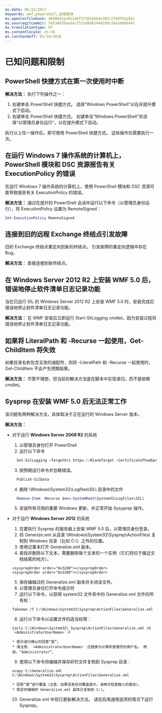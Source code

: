 ```yaml
---
ms.date: 06/12/2017
keywords: wmf,powershell,安装程序
ms.openlocfilehash: 4b006d2ac812abf1f281b6b4e382c2760f92a95c
ms.sourcegitcommit: 54534635eedacf531d8d6344019dc16a50b8b441
ms.translationtype: HT
ms.contentlocale: zh-CN
ms.lasthandoff: 05/16/2018
---
```

# <a name="known-issues-and-limitations"></a>已知问题和限制

<a name="powershell-shortcuts-are-broken-when-used-for-the-first-time"></a>PowerShell 快捷方式在第一次使用时中断
------------------------------------------------------------

**解决方法：** 执行下列操作之一：

1.  右键单击 PowerShell 快捷方式。 选择“Windows PowerShell”以在非提升模式下启动。
2.  右键单击 PowerShell 快捷方式。 右键单击“Windows PowerShell”并选择“以管理员身份运行”，以在提升模式下启动。

执行以上任一操作后，即可使用 PowerShell 快捷方式。 这些操作仅需要执行一次。


<a name="powershell-modules-and-dsc-resources-report-errors-about-executionpolicy-on-windows-7"></a>在运行 Windows 7 操作系统的计算机上，PowerShell 模块和 DSC 资源报告有关 ExecutionPolicy 的错误
-------------------------------------------------------------------------------------
在运行 Windows 7 操作系统的计算机上，使用 PowerShell 模块和 DSC 资源可能导致报告有关 ExecutionPolicy 的错误。

**解决方法：** 通过在提升的 PowerShell 会话中运行以下命令（以管理员身份运行），将 ExecutionPolicy 设置为 RemoteSigned：

```powershell
Set-ExecutionPolicy RemoteSigned
```

<a name="connecting-to-an-old-remote-exchange-endpoint-causes-a-crash"></a>连接到旧的远程 Exchange 终结点引发故障
------------------------------------------------------------

旧的 Exchange 终结点重定向到新的终结点。 引发故障的重定向逻辑中存在 Bug。

**解决方法：** 直接连接到新终结点。


<a name="software-inventory-logging-feature-is-erroneously-stopped-after-wmf-50-installation-on-windows-server-2012-r2"></a>在 Windows Server 2012 R2 上安装 WMF 5.0 后，错误地停止软件清单日志记录功能
-------------------------------------------------------------------------------------------------------------

当在已运行 SIL 的 Windows Server 2012 R2 上安装 WMF 5.0 时，安装完成后错误地停止软件清单日志记录功能。

**解决方法：** 在 WMF 安装后立即运行 Start-SilLogging cmdlet，因为安装过程将错误地停止软件清单日志记录功能。

<a name="get-childitem-does-not-work-if--literalpath-and--recurse-are-used-together"></a>如果将 LiteralPath 和 -Recurse 一起使用，Get-ChildItem 将失效
--------------------------------------------------------------------------

如果目录名称包含无效的通配符，则将 -LiteralPath 和 -Recurse 一起使用时，Get-ChildItem 不会产生预期结果。

**解决方法：** 尽管不理想，但当前的解决方法是在脚本中实现递归，而不是依赖 cmdlet。


<a name="sysprep-fails-after-wmf-50-installation"></a>Sysprep 在安装 WMF 5.0 后无法正常工作
----------------------------------------

该问题有两种解决方法，具体取决于正在运行的 Windows Server 版本。

**解决方法：**
- 对于运行 **Windows Server 2008 R2** 的系统
  1. 以管理员身份打开 PowerShell
  2. 运行以下命令

  ```powershell
    Set-SilLogging –TargetUri https://BlankTarget –CertificateThumbprint 0123456789
  ```
  3. 按预期运行命令并忽略错误。

  ```powershell
    Publish-SilData
   ```
  4. 删除 \Windows\System32\Logfiles\SIL\ 目录中的文件

  ```powershell
    Remove-Item -Recurse $env:SystemRoot\System32\Logfiles\SIL\
  ```
  5. 安装所有可用的重要 Windows 更新，并正常开始 Sysyprep 操作。

- 对于运行 **Windows Server 2012** 的系统
  1.    在要执行 Sysprep 的服务器上安装 WMF 5.0 后，以管理员身份登录。
  2.    将 Generize.xml 从目录 \Windows\System32\Sysprep\ActionFiles\ 复制到 Windows 目录（比如 C:\）之外的位置。
  3.    使用记事本打开 Generalize.xml 副本。
  4.    查找并删除以下文本，需要删除每个文本的一个实例（它们将位于接近文档结尾的地方）。

    ```
    <sysprepOrder order="0x3200"></sysprepOrder>
    <sysprepOrder order="0x3300"></sysprepOrder>
    ```

  5.    保存编辑过的 Generalize.xml 副本并关闭该文件。
  6.    以管理员身份打开命令提示符
  7.    运行以下命令，以获得 system32 文件夹中的 Generalize.xml 文件的所有权：

    ```
    Takeown /f C:\Windows\System32\Sysprep\ActionFiles\Generalize.xml
    ```

  8.    运行以下命令以设置文件的适当权限：

    ```
    Cacls C:\Windows\System32\ Sysprep\ActionFiles\Generalize.xml /G `<AdministratorUserName>`:F
    ```
      * 提示进行确认时回答“是”。
      * 请注意，`<AdministratorUserName>` 应替换为计算机管理员的用户名。 例如，“Administrator”。

  9.    使用以下命令将编辑并保存好的文件复制到 Sysprep 目录：

    ```
    xcopy C:\Generalize.xml C:\Windows\System32\Sysprep\ActionFiles\Generalize.xml
    ```
      * 回答“是”进行覆盖（注意，如果没有任何覆盖提示，请再次检查输入的路径）。
      * 假定你编辑的 Generalize.xml 副本已复制到 C:\。

  10.   Generalize.xml 中现已更新解决方法。 请在启用通用选项的情况下运行 Sysprep。
